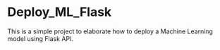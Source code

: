 # Deploy_ML_Flask
This is a simple project to elaborate how to deploy a Machine Learning model using Flask API.
